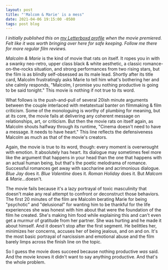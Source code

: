 ```yaml
---
layout: post
title: "'Malcom & Marie' is a mess"
date: 2021-04-06 19:15:00 -0500
tags: post blog
---
```

*I initially published this on [my Letterboxd profile](https://letterboxd.com/matrocksteady/) when the movie premiered. Felt like it was worth bringing over here for safe keeping. Follow me there for more regular film reviews.*

*Malcolm & Marie* is the kind of movie that rats on itself. It ropes you in with a swanky neo-retro, upper class black & white aesthetic, a classic romance-on-the-rocks situation, and strong performances from two rising stars, but the film is as blindly self-obsessed as its male lead. Shortly after its title card, Malcolm frustratingly asks Marie to tell him what's bothering her and she calmly responds, "Malcolm, I promise you nothing productive is going to be said tonight." This movie is nothing if not true to its word.

What follows is the push-and-pull of several 20ish minute arguments between the couple interlaced with metatextual banter on filmmaking & film criticism. Some of the monologuing is worthy of plumbing for meaning, but at its core, the movie fails at delivering any coherent message on relationships, art, or criticism. But then the movie rats on itself again, as Malcolm shouts halfway through its runtime, "Cinema doesn't need to have a message. It needs to have heart." This line reflects the defensiveness Malcolm as much as that of the movie's creators.

Again, the movie is true to its word, though: every moment is overwrought with emotion. It absolutely has heart. Its dialogue may sometimes feel more like the argument that happens in your head than the one that happens with an actual human being, but that's the poetic melodrama of romance. Successful romances get away with saccharine and acrimonious dialogue. *Blue Jay* does it. *Blue Valentine* does it. *Roman Holiday* does it. But *Malcom & Marie*...doesn't.

The movie fails because it's a lazy portrayal of toxic masculinity that doesn't make any real attempt to confront or deconstruct those behaviors. The first 20 minutes of the film are Malcolm berating Marie for being "psychotic" and "delusional" for wanting him to be thankful for the life experiences she was honest with him about that were the foundation of the film he created. She's making him food while explaining this and can't even get a murmur of gratitude from her partner. She was hurting and he made it about himself. And it doesn't stop after the first segment. He belittles her, minimizes her concerns, accuses her of being jealous, and on and on. It's the most basic portrayal of narcissism and emotional abuse and the film barely limps across the finish line on the topic. 

So I guess the movie does succeed because nothing productive *was* said. And the movie knows it didn't want to say anything productive. And that's the whole problem.
